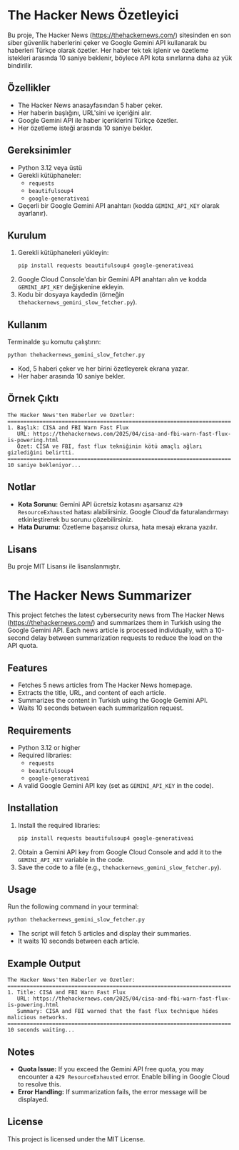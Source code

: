 # The Hacker News Özetleyici

Bu proje, The Hacker News (https://thehackernews.com/) sitesinden en son siber güvenlik haberlerini çeker ve Google Gemini API kullanarak bu haberleri Türkçe olarak özetler. Her haber tek tek işlenir ve özetleme istekleri arasında 10 saniye beklenir, böylece API kota sınırlarına daha az yük bindirilir.

## Özellikler
- The Hacker News anasayfasından 5 haber çeker.
- Her haberin başlığını, URL'sini ve içeriğini alır.
- Google Gemini API ile haber içeriklerini Türkçe özetler.
- Her özetleme isteği arasında 10 saniye bekler.

## Gereksinimler
- Python 3.12 veya üstü
- Gerekli kütüphaneler:
  - `requests`
  - `beautifulsoup4`
  - `google-generativeai`
- Geçerli bir Google Gemini API anahtarı (kodda `GEMINI_API_KEY` olarak ayarlanır).

## Kurulum
1. Gerekli kütüphaneleri yükleyin:
   ```bash
   pip install requests beautifulsoup4 google-generativeai
   ```
2. Google Cloud Console'dan bir Gemini API anahtarı alın ve kodda `GEMINI_API_KEY` değişkenine ekleyin.
3. Kodu bir dosyaya kaydedin (örneğin `thehackernews_gemini_slow_fetcher.py`).

## Kullanım
Terminalde şu komutu çalıştırın:
```bash
python thehackernews_gemini_slow_fetcher.py
```
- Kod, 5 haberi çeker ve her birini özetleyerek ekrana yazar.
- Her haber arasında 10 saniye bekler.

## Örnek Çıktı
```
The Hacker News'ten Haberler ve Özetler:
======================================================================
1. Başlık: CISA and FBI Warn Fast Flux
   URL: https://thehackernews.com/2025/04/cisa-and-fbi-warn-fast-flux-is-powering.html
   Özet: CISA ve FBI, fast flux tekniğinin kötü amaçlı ağları gizlediğini belirtti.
======================================================================
10 saniye bekleniyor...
```

## Notlar
- **Kota Sorunu:** Gemini API ücretsiz kotasını aşarsanız `429 ResourceExhausted` hatası alabilirsiniz. Google Cloud'da faturalandırmayı etkinleştirerek bu sorunu çözebilirsiniz.
- **Hata Durumu:** Özetleme başarısız olursa, hata mesajı ekrana yazılır.

## Lisans
Bu proje MIT Lisansı ile lisanslanmıştır.


# The Hacker News Summarizer

This project fetches the latest cybersecurity news from The Hacker News (https://thehackernews.com/) and summarizes them in Turkish using the Google Gemini API. Each news article is processed individually, with a 10-second delay between summarization requests to reduce the load on the API quota.

## Features
- Fetches 5 news articles from The Hacker News homepage.
- Extracts the title, URL, and content of each article.
- Summarizes the content in Turkish using the Google Gemini API.
- Waits 10 seconds between each summarization request.

## Requirements
- Python 3.12 or higher
- Required libraries:
  - `requests`
  - `beautifulsoup4`
  - `google-generativeai`
- A valid Google Gemini API key (set as `GEMINI_API_KEY` in the code).

## Installation
1. Install the required libraries:
   ```bash
   pip install requests beautifulsoup4 google-generativeai
   ```
2. Obtain a Gemini API key from Google Cloud Console and add it to the `GEMINI_API_KEY` variable in the code.
3. Save the code to a file (e.g., `thehackernews_gemini_slow_fetcher.py`).

## Usage
Run the following command in your terminal:
```bash
python thehackernews_gemini_slow_fetcher.py
```
- The script will fetch 5 articles and display their summaries.
- It waits 10 seconds between each article.

## Example Output
```
The Hacker News'ten Haberler ve Özetler:
======================================================================
1. Title: CISA and FBI Warn Fast Flux
   URL: https://thehackernews.com/2025/04/cisa-and-fbi-warn-fast-flux-is-powering.html
   Summary: CISA and FBI warned that the fast flux technique hides malicious networks.
======================================================================
10 seconds waiting...
```

## Notes
- **Quota Issue:** If you exceed the Gemini API free quota, you may encounter a `429 ResourceExhausted` error. Enable billing in Google Cloud to resolve this.
- **Error Handling:** If summarization fails, the error message will be displayed.

## License
This project is licensed under the MIT License.
